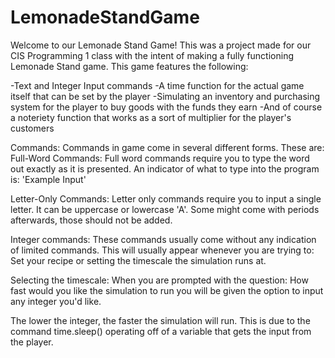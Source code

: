 # LemonadeStandGame

Welcome to our Lemonade Stand Game! This was a project made for our CIS Programming 1 class with the intent of making a fully functioning Lemonade Stand game. 
This game features the following:

-Text and Integer Input commands
-A time function for the actual game itself that can be set by the player
-Simulating an inventory and purchasing system for the player to buy goods with the funds they earn
-And of course a noteriety function that works as a sort of multiplier for the player's customers

Commands:
Commands in game come in several different forms. These are:
Full-Word Commands: Full word commands require you to type the word out exactly as it is presented. 
An indicator of what to type into the program is: 'Example Input'

Letter-Only Commands: Letter only commands require you to input a single letter. It can be uppercase or lowercase 'A'. 
Some might come with periods afterwards, those should not be added.

Integer commands: These commands usually come without any indication of limited commands. 
This will usually appear whenever you are trying to: Set your recipe or setting the timescale the simulation runs at.

Selecting the timescale:
When you are prompted with the question: How fast would you like the simulation to run you will be given the option to input any integer you'd like. 

The lower the integer, the faster the simulation will run. This is due to the command time.sleep() operating off of a variable that gets the input from the player.

